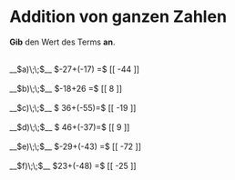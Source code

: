<!--
version:  0.0.1

language: de

@style
main > *:not(:last-child) {
  margin-bottom: 3rem;
}

input {
    text-align: center;
}

.flex-container {
    display: flex;
    flex-wrap: wrap;
    align-items: stretch;
    gap: 20px;
}

.flex-child {
    flex: 1;
    min-width: 350px;
    margin-right: 20px;
}

@media (max-width: 400px) {
    .flex-child {
        flex: 100%;
        margin-right: 0;
    }
}
@end

formula: \carry   \textcolor{red}{\scriptsize #1}
formula: \digit   \rlap{\carry{#1}}\phantom{#2}#2
formula: \permil  \text{‰}

import: https://raw.githubusercontent.com/LiaTemplates/Tikz-Jax/main/README.md

script: https://cdn.jsdelivr.net/gh/LiaTemplates/Tikz-Jax@main/dist/index.js


tags: Addition, Negative Zahlen, sehr leicht, sehr niedrig, Angeben

comment: Addiere ganze Zahlen im Kopf.

author: Martin Lommatzsch

-->




# Addition von ganzen Zahlen

**Gib** den Wert des Terms **an**.

<section class="flex-container">

<div class="flex-child">
<br>
__$a)\;\;$__ $-27+(-17) =$ [[  -44  ]]
<br>
</div> 
<div class="flex-child">
<br>
__$b)\;\;$__ $-18+26 =$ [[  8  ]]
<br>
</div> 
<div class="flex-child">
<br>
__$c)\;\;$__ $ 36+(-55)=$ [[  -19  ]]
<br>
</div> 
<div class="flex-child">
<br>
__$d)\;\;$__ $ 46+(-37)=$ [[  9  ]]
<br>
</div> 
<div class="flex-child">
<br>
__$e)\;\;$__ $-29+(-43) =$ [[  -72  ]]
<br>
</div> 
<div class="flex-child">
<br>
__$f)\;\;$__ $23+(-48) =$ [[  -25  ]]
<br>
</div> 
</section>
<br>
<br>
<br>
<br>

